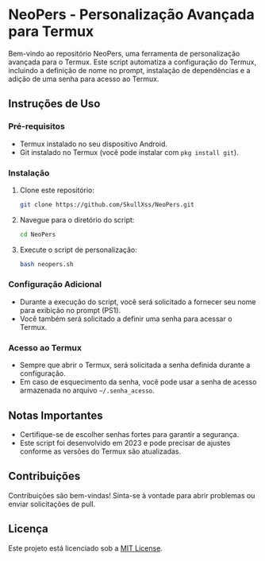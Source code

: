 # NeoPers - Personalização Avançada para Termux

Bem-vindo ao repositório NeoPers, uma ferramenta de personalização avançada para o Termux. Este script automatiza a configuração do Termux, incluindo a definição de nome no prompt, instalação de dependências e a adição de uma senha para acesso ao Termux.

## Instruções de Uso

### Pré-requisitos

- Termux instalado no seu dispositivo Android.
- Git instalado no Termux (você pode instalar com `pkg install git`).

### Instalação

1. Clone este repositório:

    ```bash
    git clone https://github.com/SkullXss/NeoPers.git
    ```

2. Navegue para o diretório do script:

    ```bash
    cd NeoPers
    ```

3. Execute o script de personalização:

    ```bash
    bash neopers.sh
    ```

### Configuração Adicional

- Durante a execução do script, você será solicitado a fornecer seu nome para exibição no prompt (PS1).
- Você também será solicitado a definir uma senha para acessar o Termux.

### Acesso ao Termux

- Sempre que abrir o Termux, será solicitada a senha definida durante a configuração.
- Em caso de esquecimento da senha, você pode usar a senha de acesso armazenada no arquivo `~/.senha_acesso`.

## Notas Importantes

- Certifique-se de escolher senhas fortes para garantir a segurança.
- Este script foi desenvolvido em 2023 e pode precisar de ajustes conforme as versões do Termux são atualizadas.

## Contribuições

Contribuições são bem-vindas! Sinta-se à vontade para abrir problemas ou enviar solicitações de pull.

## Licença

Este projeto está licenciado sob a [MIT License](LICENSE.md).
